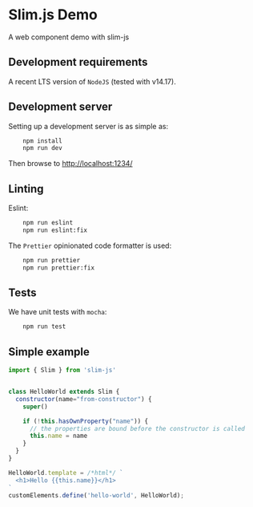 # Slim.js Demo
A web component demo with slim-js

## Development requirements

A recent LTS version of `NodeJS` (tested with v14.17).

## Development server

Setting up a development server is as simple as:
```bash
    npm install
    npm run dev
```

Then browse to [http://localhost:1234/](http://localhost:1234/)

## Linting

Eslint:
```bash
    npm run eslint
    npm run eslint:fix
```

The `Prettier` opinionated code formatter is used:
```bash
    npm run prettier
    npm run prettier:fix
```

## Tests
We have unit tests with `mocha`:
```bash
    npm run test
```


## Simple example

```javascript
import { Slim } from 'slim-js'


class HelloWorld extends Slim {
  constructor(name="from-constructor") {
    super()

    if (!this.hasOwnProperty("name")) {
      // the properties are bound before the constructor is called
      this.name = name
    }
  }
}

HelloWorld.template = /*html*/ `
  <h1>Hello {{this.name}}</h1>
`
customElements.define('hello-world', HelloWorld);

```